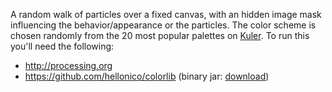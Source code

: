 A random walk of particles over a fixed canvas, with an hidden image mask influencing
the behavior/appearance or the particles. The color scheme is chosen randomly from
the 20 most popular palettes on [Kuler](https://kuler.adobe.com/). To run this you'll
need the following:

  - http://processing.org
  - https://github.com/hellonico/colorlib (binary jar: [download](http://cloud.carlos-rodrigues.com/processing/colorLib.jar))
